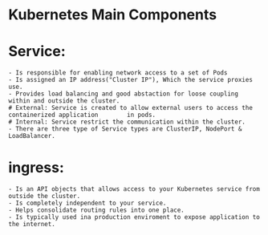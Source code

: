 # Kubernetes Main Components
  # Service:
    - Is responsible for enabling network access to a set of Pods
    - Is assigned an IP address("Cluster IP"), Which the service proxies use.
    - Provides load balancing and good abstaction for loose coupling within and outside the cluster.
    # External: Service is created to allow external users to access the containerized application        in pods.
    # Internal: Service restrict the communication within the cluster.
    - There are three type of Service types are ClusterIP, NodePort & LoadBalancer.

  # ingress:
    - Is an API objects that allows access to your Kubernetes service from outside the cluster.
    - Is completely independent to your service.
    - Helps consolidate routing rules into one place.
    - Is typically used ina production enviroment to expose application to the internet.
    
    
